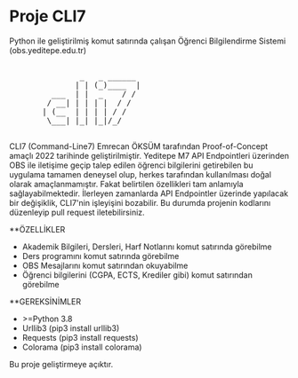 # Proje CLI7
Python ile geliştirilmiş komut satırında çalışan Öğrenci Bilgilendirme Sistemi (obs.yeditepe.edu.tr)
<pre>

               _   _ ______
              | | (_)____  |
         ___  | |  _    / /
        / __| | | | |  / /
       | (__  | | | | / /
        \___| |_| |_|/_/

</pre>
CLI7 (Command-Line7) Emrecan ÖKSÜM tarafından Proof-of-Concept amaçlı 2022 tarihinde geliştirilmiştir.
Yeditepe M7 API Endpointleri üzerinden OBS ile iletişime geçip talep edilen öğrenci bilgilerini getirebilen
bu uygulama tamamen deneysel olup, herkes tarafından kullanılması doğal olarak amaçlanmamıştır. Fakat belirtilen
özellikleri tam anlamıyla sağlayabilmektedir. İlerleyen zamanlarda API Endpointler üzerinde yapılacak bir
değişiklik, CLI7'nin işleyişini bozabilir. Bu durumda projenin kodlarını düzenleyip pull request iletebilirsiniz.

**ÖZELLİKLER
* Akademik Bilgileri, Dersleri, Harf Notlarını komut satırında görebilme
* Ders programını komut satırında görebilme
* OBS Mesajlarını komut satırından okuyabilme
* Öğrenci bilgilerini (CGPA, ECTS, Krediler gibi) komut satırından görebilme

**GEREKSİNİMLER
* \>=Python 3.8
* Urllib3 (pip3 install urllib3)
* Requests (pip3 install requests)
* Colorama (pip3 install colorama)

Bu proje geliştirmeye açıktır.